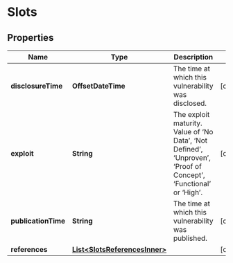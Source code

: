 

# Slots


## Properties

| Name | Type | Description | Notes |
|------------ | ------------- | ------------- | -------------|
|**disclosureTime** | **OffsetDateTime** | The time at which this vulnerability was disclosed. |  [optional] |
|**exploit** | **String** | The exploit maturity. Value of ‘No Data’, ‘Not Defined’, ‘Unproven’, ‘Proof of Concept’, ‘Functional’ or ‘High’. |  [optional] |
|**publicationTime** | **String** | The time at which this vulnerability was published. |  [optional] |
|**references** | [**List&lt;SlotsReferencesInner&gt;**](SlotsReferencesInner.md) |  |  [optional] |



